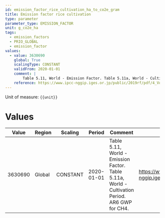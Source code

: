 ```yaml
---
id: emission_factor_rice_cultivation_ha_to_co2e_gram
title: Emission factor rice cultivation
type: parameter
parameter_type: EMISSION_FACTOR
unit: g_co2e_ha
tags:
  - emission_factors
  - PRIO_GLOBAL
  - emission_factor
values:
  - value: 3630690
    global: True
    scalingType: CONSTANT
    validFrom: 2020-01-01
    comment: |
        Table 5.11, World - Emission Factor. Table 5.11a, World - Cultivation Period. AR6 GWP for CH4.
    reference: https://www.ipcc-nggip.iges.or.jp/public/2019rf/pdf/4_Volume4/19R_V4_Ch05_Cropland.pdf
---
```



Unit of measure: `{{unit}}`


# Values


| Value | Region | Scaling | Period | Comment | Reference |
|-------|--------|---------|--------|---------|-----------|
| 3630690 | Global | CONSTANT | 2020-01-01 | Table 5.11, World - Emission Factor. Table 5.11a, World - Cultivation Period. AR6 GWP for CH4. | https://www.ipcc-nggip.iges.or.jp/public/2019rf/pdf/4_Volume4/19R_V4_Ch05_Cropland.pdf |



